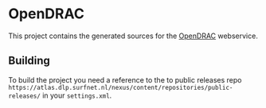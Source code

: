 # OpenDRAC

This project contains the generated sources for the [OpenDRAC][opendrac] webservice.

## Building
To build the project you need a reference to the to public releases repo `https://atlas.dlp.surfnet.nl/nexus/content/repositories/public-releases/` in your `settings.xml`.

[opendrac]: [https://www.opendrac.org]
